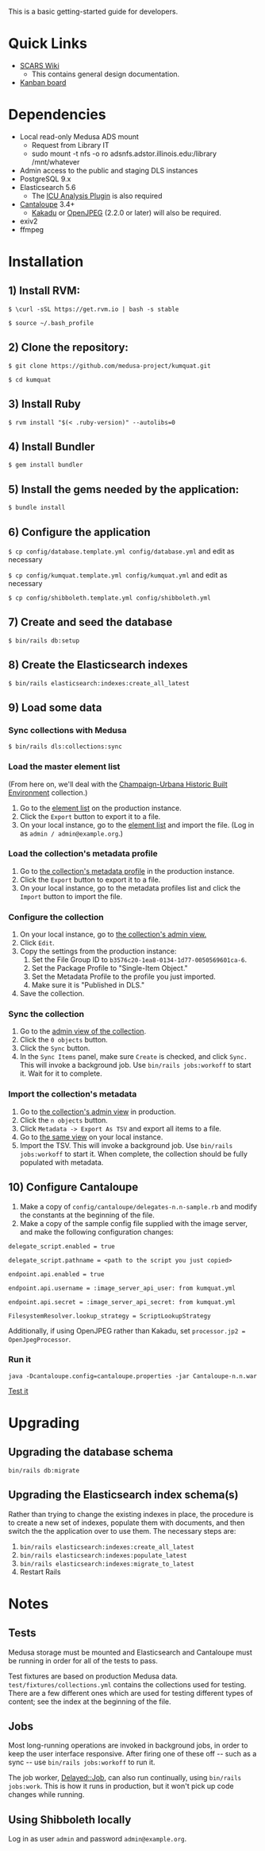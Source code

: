 This is a basic getting-started guide for developers.

# Quick Links

* [SCARS Wiki](https://wiki.illinois.edu/wiki/pages/viewpage.action?spaceKey=scrs&title=Medusa+DLS)
    * This contains general design documentation.
* [Kanban board](https://bugs.library.illinois.edu/secure/RapidBoard.jspa?rapidView=20062)

# Dependencies

* Local read-only Medusa ADS mount
    * Request from Library IT
    * sudo mount -t nfs -o ro adsnfs.adstor.illinois.edu:/library /mnt/whatever
* Admin access to the public and staging DLS instances
* PostgreSQL 9.x
* Elasticsearch 5.6
    * The [ICU Analysis Plugin](https://www.elastic.co/guide/en/elasticsearch/plugins/current/analysis-icu.html)
      is also required
* [Cantaloupe](https://medusa-project.github.io/cantaloupe/) 3.4+
    * [Kakadu](http://kakadusoftware.com/downloads/) or
      [OpenJPEG](http://www.openjpeg.org) (2.2.0 or later) will also be
      required.
* exiv2
* ffmpeg

# Installation

## 1) Install RVM:

`$ \curl -sSL https://get.rvm.io | bash -s stable`

`$ source ~/.bash_profile`

## 2) Clone the repository:

`$ git clone https://github.com/medusa-project/kumquat.git`

`$ cd kumquat`

## 3) Install Ruby

`$ rvm install "$(< .ruby-version)" --autolibs=0`

## 4) Install Bundler

`$ gem install bundler`

## 5) Install the gems needed by the application:

`$ bundle install`

## 6) Configure the application

`$ cp config/database.template.yml config/database.yml` and edit as necessary

`$ cp config/kumquat.template.yml config/kumquat.yml` and edit as necessary

`$ cp config/shibboleth.template.yml config/shibboleth.yml`

## 7) Create and seed the database

`$ bin/rails db:setup`

## 8) Create the Elasticsearch indexes

`$ bin/rails elasticsearch:indexes:create_all_latest`

## 9) Load some data

### Sync collections with Medusa

`$ bin/rails dls:collections:sync`

### Load the master element list

(From here on, we'll deal with the
[Champaign-Urbana Historic Built Environment](https://digital.library.illinois.edu/collections/81180450-e3fb-012f-c5b6-0019b9e633c5-2)
collection.)

1. Go to the [element list](https://digital.library.illinois.edu/admin/elements)
   on the production instance.
2. Click the `Export` button to export it to a file.
3. On your local instance, go to the
   [element list](http://localhost:3000/admin/elements) and import the file.
   (Log in as `admin / admin@example.org`.)

### Load the collection's metadata profile

1. Go to
   [the collection's metadata profile](https://digital.library.illinois.edu/admin/metadata-profiles/12)
   in the production instance.
2. Click the `Export` button to export it to a file.
3. On your local instance, go to the metadata profiles list and click the 
   `Import` button to import the file.

### Configure the collection

1. On your local instance, go to
   [the collection's admin view.](http:localhost/admin/collections/81180450-e3fb-012f-c5b6-0019b9e633c5-2)
2. Click `Edit`.
3. Copy the settings from the production instance:
    1. Set the File Group ID to `b3576c20-1ea8-0134-1d77-0050569601ca-6`.
    2. Set the Package Profile to "Single-Item Object."
    3. Set the Metadata Profile to the profile you just imported.
    4. Make sure it is "Published in DLS."
4. Save the collection.

### Sync the collection

1. Go to the
   [admin view of the collection](http://localhost:3000/admin/collections/81180450-e3fb-012f-c5b6-0019b9e633c5-2).
2. Click the `0 objects` button.
3. Click the `Sync` button.
4. In the `Sync Items` panel, make sure `Create` is checked, and click `Sync.`
   This will invoke a background job. Use `bin/rails jobs:workoff` to
   start it. Wait for it to complete.

### Import the collection's metadata

1. Go to
   [the collection's admin view](https://digital.library.illinois.edu/admin/collections/81180450-e3fb-012f-c5b6-0019b9e633c5-2)
   in production.
2. Click the `n objects` button.
3. Click `Metadata -> Export As TSV` and export all items to a file.
4. Go to
   [the same view](http://localhost:3000/admin/collections/81180450-e3fb-012f-c5b6-0019b9e633c5-2)
   on your local instance.
5. Import the TSV. This will invoke a background job. Use
   `bin/rails jobs:workoff` to start it. When complete, the collection
   should be fully populated with metadata.

## 10) Configure Cantaloupe

1. Make a copy of `config/cantaloupe/delegates-n.n-sample.rb` and modify the
   constants at the beginning of the file.
2. Make a copy of the sample config file supplied with the image server, and
   make the following configuration changes:

`delegate_script.enabled = true`

`delegate_script.pathname = <path to the script you just copied>`

`endpoint.api.enabled = true`

`endpoint.api.username = :image_server_api_user: from kumquat.yml`

`endpoint.api.secret = :image_server_api_secret: from kumquat.yml`

`FilesystemResolver.lookup_strategy = ScriptLookupStrategy`

Additionally, if using OpenJPEG rather than Kakadu, set
`processor.jp2 = OpenJpegProcessor`.

### Run it

`java -Dcantaloupe.config=cantaloupe.properties -jar Cantaloupe-n.n.war`

[Test it](http://localhost:8182/iiif/2/7b7e08f0-0b13-0134-1d55-0050569601ca-a/full/500,/0/default.jpg)

# Upgrading

## Upgrading the database schema

`bin/rails db:migrate`

## Upgrading the Elasticsearch index schema(s)

Rather than trying to change the existing indexes in place, the procedure is to
create a new set of indexes, populate them with documents, and then switch the
the application over to use them. The necessary steps are:

1. `bin/rails elasticsearch:indexes:create_all_latest`
2. `bin/rails elasticsearch:indexes:populate_latest`
3. `bin/rails elasticsearch:indexes:migrate_to_latest`
4. Restart Rails

# Notes

## Tests

Medusa storage must be mounted and Elasticsearch and Cantaloupe must be running
in order for all of the tests to pass.

Test fixtures are based on production Medusa data.
`test/fixtures/collections.yml` contains the collections used for testing.
There are a few different ones which are used for testing different types of
content; see the index at the beginning of the file.

## Jobs

Most long-running operations are invoked in background jobs, in order to keep
the user interface responsive. After firing one of these off -- such as a sync
-- use `bin/rails jobs:workoff` to run it.

The job worker, [Delayed::Job](https://github.com/collectiveidea/delayed_job/),
can also run continually, using `bin/rails jobs:work`. This is how it runs in
production, but it won't pick up code changes while running.

## Using Shibboleth locally

Log in as user `admin` and password `admin@example.org`.
